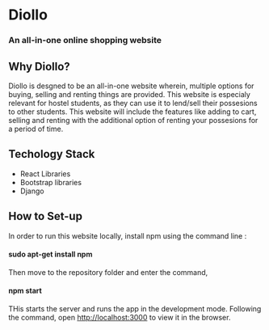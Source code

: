 # Diollo 
### An all-in-one online shopping website

## Why Diollo?
Diollo is desgned to be an all-in-one website wherein, multiple options for buying, selling and renting things are provided. This website is especialy relevant for hostel students, as they can use it to lend/sell their possesions to other students.
This website will include the features like adding to cart, selling and renting with the additional option of renting your possesions for a period of time. 

## Techology Stack
 - React Libraries 
 - Bootstrap libraries 
 - Django 

## How to Set-up
In order to run this website locally, install npm using the command line :

#### sudo apt-get install npm

Then move to the repository folder and enter the command,

#### npm start

THis starts the server and runs the app in the development mode.
Following the command, open [http://localhost:3000](http://localhost:3000) to view it in the browser.

